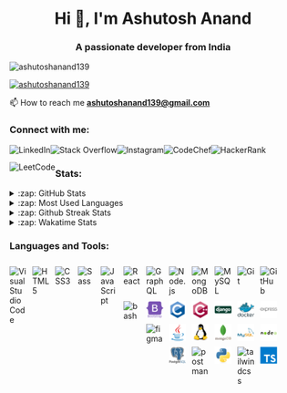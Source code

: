 <h1 align="center">Hi 👋, I'm Ashutosh Anand</h1>
<h3 align="center">A passionate developer from India</h3>

<p align="left"> <img src="https://komarev.com/ghpvc/?username=ashutoshanand139&label=Profile%20views&color=0e75b6&style=flat" alt="ashutoshanand139" /> </p>

<p align="left"> <a href="https://github.com/ryo-ma/github-profile-trophy"><img src="https://github-profile-trophy.vercel.app/?username=ashutoshanand139&theme=gruvbox" alt="ashutoshanand139" /></a> </p>

📫 How to reach me **ashutoshanand139@gmail.com**

<h3 align="left">Connect with me:</h3>

<p align="left">
  <a href="https://www.linkedin.com/in/ashutoshanand139">
    <img align="left" height="30" alt="LinkedIn" src="https://raw.githubusercontent.com/rahuldkjain/github-profile-readme-generator/master/src/images/icons/Social/linked-in-alt.svg" />
  </a>
  
  <a href="https://www.stackoverflow.com/users/13937565" target="_blank">
    <img align="left" height="30" alt="Stack Overflow" src="https://raw.githubusercontent.com/rahuldkjain/github-profile-readme-generator/master/src/images/icons/Social/stack-overflow.svg" />
  </a>
  
  <a href="https://www.instagram.com/ll.ashu.ll" target="_blank">
    <img align="left" height="30" alt="Instagram" src="https://raw.githubusercontent.com/rahuldkjain/github-profile-readme-generator/master/src/images/icons/Social/instagram.svg" />
  </a>
  
  <a href="https://www.codechef.com/users/alucard2711hs" target="_blank">
    <img align="left" height="30" alt="CodeChef" src="https://cdn.jsdelivr.net/npm/simple-icons@3.1.0/icons/codechef.svg" />
  </a>
  
  <a href="https://www.hackerrank.com/ashutoshanand139" target="_blank">
    <img align="left" height="30" alt="HackerRank" src="https://raw.githubusercontent.com/rahuldkjain/github-profile-readme-generator/master/src/images/icons/Social/hackerrank.svg" />
  </a>
  
  <a href="https://www.leetcode.com/ashutoshanand139" target="_blank">
    <img align="left" height="30" alt="LeetCode" src="https://raw.githubusercontent.com/rahuldkjain/github-profile-readme-generator/master/src/images/icons/Social/leet-code.svg" />
  </a>
</p>

<br>

### Stats:

<details>
  <summary>:zap: GitHub Stats</summary>
  <br>
  <img alt="GitHub Stats" src="https://github-readme-stats.vercel.app/api?username=ashutoshanand139&include_all_commits=true&count_private=true&show_icons=true&theme=gruvbox&hide=stars" />
</details>

<details>
  <summary>:zap: Most Used Languages</summary>
  <br>
  <img alt="Top Languages" src="https://github-readme-stats.vercel.app/api/top-langs/?username=ashutoshanand139&langs_count=10&theme=gruvbox&layout=compact" />
  <br>
  <i>NOTE: It's just a GitHub metric to determine which languages have the most code on GitHub.</i>
</details>

<details>
  <summary>:zap: Github Streak Stats</summary>
  <br>
  <img alt="Github Streak" src="https://github-readme-streak-stats.herokuapp.com/?user=ashutoshanand139&theme=gruvbox" />
</details>

<details>
  <summary>:zap: Wakatime Stats</summary>
  <br>
  <img alt="Wakatime Stats" src="https://github-readme-stats.vercel.app/api/wakatime/?username=ashutoshanand139&theme=gruvbox&layout=compact" />
</details>

### Languages and Tools:

<img align="left" width="30px" style="padding-right:10px; padding-top:10px;" alt="Visual Studio Code"  src="https://cdn.jsdelivr.net/gh/devicons/devicon/icons/vscode/vscode-original.svg" />
<img align="left" width="30px" style="padding-right:10px; padding-top:10px;" alt="HTML5"  src="https://cdn.jsdelivr.net/gh/devicons/devicon/icons/html5/html5-original.svg" />
<img align="left" width="30px" style="padding-right:10px; padding-top:10px;" alt="CSS3"  src="https://cdn.jsdelivr.net/gh/devicons/devicon/icons/css3/css3-original.svg" />
<img align="left" width="30px" style="padding-right:10px; padding-top:10px;" alt="Sass"  src="https://cdn.jsdelivr.net/gh/devicons/devicon/icons/sass/sass-original.svg" />
<img align="left" width="30px" style="padding-right:10px; padding-top:10px;" alt="JavaScript"  src="https://cdn.jsdelivr.net/gh/devicons/devicon/icons/javascript/javascript-original.svg" />
<img align="left" width="30px" style="padding-right:10px; padding-top:10px;" alt="React"  src="https://cdn.jsdelivr.net/gh/devicons/devicon/icons/react/react-original.svg" />
<img align="left" width="30px" style="padding-right:10px; padding-top:10px;" alt="GraphQL"  src="https://cdn.jsdelivr.net/gh/devicons/devicon/icons/graphql/graphql-plain.svg" />
<img align="left" width="30px" style="padding-right:10px; padding-top:10px;" alt="Node.js"  src="https://cdn.jsdelivr.net/gh/devicons/devicon/icons/nodejs/nodejs-original.svg" />
<img align="left" width="30px" style="padding-right:10px; padding-top:10px;" alt="MongoDB"  src="https://cdn.jsdelivr.net/gh/devicons/devicon/icons/mongodb/mongodb-original.svg" />
<img align="left" width="30px" style="padding-right:10px; padding-top:10px;" alt="MySQL"  src="https://cdn.jsdelivr.net/gh/devicons/devicon/icons/mysql/mysql-original.svg" />
<img align="left" width="30px" style="padding-right:10px; padding-top:10px;" alt="Git"  src="https://cdn.jsdelivr.net/gh/devicons/devicon/icons/git/git-original.svg" />
<img align="left" width="30px" style="padding-right:10px; padding-top:10px;" alt="GitHub"  src="https://user-images.githubusercontent.com/3369400/139447912-e0f43f33-6d9f-45f8-be46-2df5bbc91289.png" />
<img align="left" width="30px" style="padding-right:10px; padding-top:10px;" alt="bash" src="https://www.vectorlogo.zone/logos/gnu_bash/gnu_bash-icon.svg" /> 
<img align="left" width="30px" style="padding-right:10px; padding-top:10px;" alt="bootstrap" src="https://raw.githubusercontent.com/devicons/devicon/master/icons/bootstrap/bootstrap-plain-wordmark.svg" />
<img align="left" width="30px" style="padding-right:10px; padding-top:10px;" alt="c" src="https://raw.githubusercontent.com/devicons/devicon/master/icons/c/c-original.svg" />
<img align="left" width="30px" style="padding-right:10px; padding-top:10px;" alt="cplusplus" src="https://raw.githubusercontent.com/devicons/devicon/master/icons/cplusplus/cplusplus-original.svg" /> 
<img align="left" width="30px" style="padding-right:10px; padding-top:10px;" alt="django" src="https://raw.githubusercontent.com/devicons/devicon/master/icons/django/django-original.svg" />
<img align="left" width="30px" style="padding-right:10px; padding-top:10px;" alt="docker" src="https://raw.githubusercontent.com/devicons/devicon/master/icons/docker/docker-original-wordmark.svg" /> 
<img align="left" width="30px" style="padding-right:10px; padding-top:10px;" alt="express" src="https://raw.githubusercontent.com/devicons/devicon/master/icons/express/express-original-wordmark.svg" /> 
<img align="left" width="30px" style="padding-right:10px; padding-top:10px;" alt="figma" src="https://www.vectorlogo.zone/logos/figma/figma-icon.svg" /> 
<img align="left" width="30px" style="padding-right:10px; padding-top:10px;" alt="java" src="https://raw.githubusercontent.com/devicons/devicon/master/icons/java/java-original.svg" /> 
<img align="left" width="30px" style="padding-right:10px; padding-top:10px;" alt="linux" src="https://raw.githubusercontent.com/devicons/devicon/master/icons/linux/linux-original.svg" /> 
<img align="left" width="30px" style="padding-right:10px; padding-top:10px;" alt="mongodb" src="https://raw.githubusercontent.com/devicons/devicon/master/icons/mongodb/mongodb-original-wordmark.svg" /> 
<img align="left" width="30px" style="padding-right:10px; padding-top:10px;" alt="mysql" src="https://raw.githubusercontent.com/devicons/devicon/master/icons/mysql/mysql-original-wordmark.svg" /> 
<img align="left" width="30px" style="padding-right:10px; padding-top:10px;" alt="nodejs" src="https://raw.githubusercontent.com/devicons/devicon/master/icons/nodejs/nodejs-original-wordmark.svg" />
<img align="left" width="30px" style="padding-right:10px; padding-top:10px;" alt="postgresql" src="https://raw.githubusercontent.com/devicons/devicon/master/icons/postgresql/postgresql-original-wordmark.svg" /> 
<img align="left" width="30px" style="padding-right:10px; padding-top:10px;" alt="postman" src="https://www.vectorlogo.zone/logos/getpostman/getpostman-icon.svg" /> 
<img align="left" width="30px" style="padding-right:10px; padding-top:10px;" alt="python" src="https://raw.githubusercontent.com/devicons/devicon/master/icons/python/python-original.svg" /> 
<img align="left" width="30px" style="padding-right:10px; padding-top:10px;" alt="tailwindcss" src="https://www.vectorlogo.zone/logos/tailwindcss/tailwindcss-icon.svg" />
<img align="left" width="30px" style="padding-right:10px; padding-top:10px;" alt="typescript" src="https://raw.githubusercontent.com/devicons/devicon/master/icons/typescript/typescript-original.svg" />
<br>
